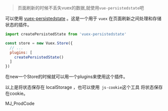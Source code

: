 > 页面刷新的时候不丢失vuex的数据,就使用`vue-persistedstate`吧

可以使用 [vuex-persistedstate](https://github.com/robinvdvleuten/vuex-persistedstate) 。这是一个用于 `vuex` 在页面刷新之间处理和存储状态的插件。

```js
import createPersistedState from 'vuex-persistedstate'

const store = new Vuex.Store({
  // ...
  plugins: [
    createPersistedState()
  ]
})
```

在new一个Store的时候就可以用一个plugins来使用这个插件。

以上是将状态保存在 localStorage ，也可以使用` js-cookie`这个工具 将状态保存在cookie。

MJ_ProdCode